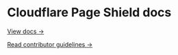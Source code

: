# Cloudflare Page Shield docs
 
[View docs →](https://secret.wiki/page-shield)
 
[Read contributor guidelines →](https://secret.wiki/docs-engine/contributing/content-framework)